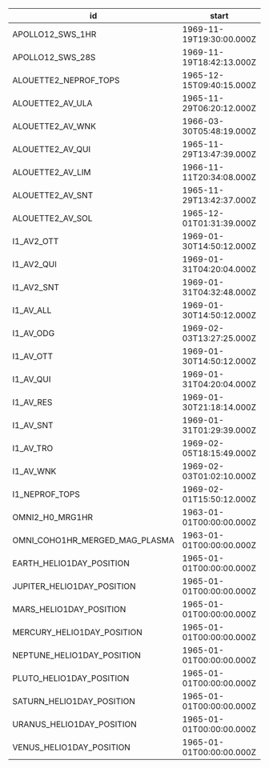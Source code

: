 |id|start|stop|
|---|---|---|
| APOLLO12_SWS_1HR | 1969-11-19T19:30:00.000Z | 1976-03-25T08:30:00.000Z |
| APOLLO12_SWS_28S | 1969-11-19T18:42:13.000Z | 1976-03-25T08:35:57.000Z |
| ALOUETTE2_NEPROF_TOPS | 1965-12-15T09:40:15.000Z | 1972-07-10T22:37:22.000Z |
| ALOUETTE2_AV_ULA | 1965-11-29T06:20:12.000Z | 1965-11-29T06:32:44.000Z |
| ALOUETTE2_AV_WNK | 1966-03-30T05:48:19.000Z | 1966-04-06T06:01:10.000Z |
| ALOUETTE2_AV_QUI | 1965-11-29T13:47:39.000Z | 1968-01-01T04:12:17.000Z |
| ALOUETTE2_AV_LIM | 1966-11-11T20:34:08.000Z | 1967-01-15T12:59:04.000Z |
| ALOUETTE2_AV_SNT | 1965-11-29T13:42:37.000Z | 1967-01-01T04:19:41.000Z |
| ALOUETTE2_AV_SOL | 1965-12-01T01:31:39.000Z | 1966-12-28T03:00:28.000Z |
| I1_AV2_OTT | 1969-01-30T14:50:12.000Z | 1983-12-17T13:08:05.000Z |
| I1_AV2_QUI | 1969-01-31T04:20:04.000Z | 1972-03-29T04:06:03.000Z |
| I1_AV2_SNT | 1969-01-31T04:32:48.000Z | 1969-12-27T03:20:57.000Z |
| I1_AV_ALL | 1969-01-30T14:50:12.000Z | 1983-12-30T15:19:33.000Z |
| I1_AV_ODG | 1969-02-03T13:27:25.000Z | 1976-06-28T17:19:36.000Z |
| I1_AV_OTT | 1969-01-30T14:50:12.000Z | 1983-12-17T13:08:05.000Z |
| I1_AV_QUI | 1969-01-31T04:20:04.000Z | 1978-06-22T04:44:35.000Z |
| I1_AV_RES | 1969-01-30T21:18:14.000Z | 1976-02-22T19:07:32.000Z |
| I1_AV_SNT | 1969-01-31T01:29:39.000Z | 1972-12-25T07:01:13.000Z |
| I1_AV_TRO | 1969-02-05T18:15:49.000Z | 1969-12-28T15:12:00.000Z |
| I1_AV_WNK | 1969-02-03T01:02:10.000Z | 1975-07-18T05:06:36.000Z |
| I1_NEPROF_TOPS | 1969-02-01T15:50:12.000Z | 1980-05-30T02:41:08.000Z |
| OMNI2_H0_MRG1HR | 1963-01-01T00:00:00.000Z | 2023-06-27T11:00:00.000Z |
| OMNI_COHO1HR_MERGED_MAG_PLASMA | 1963-01-01T00:00:00.000Z | 2023-06-21T01:00:00.000Z |
| EARTH_HELIO1DAY_POSITION | 1965-01-01T00:00:00.000Z | 2030-12-31T00:00:00.000Z |
| JUPITER_HELIO1DAY_POSITION | 1965-01-01T00:00:00.000Z | 2030-12-31T00:00:00.000Z |
| MARS_HELIO1DAY_POSITION | 1965-01-01T00:00:00.000Z | 2030-12-31T00:00:00.000Z |
| MERCURY_HELIO1DAY_POSITION | 1965-01-01T00:00:00.000Z | 2030-12-31T00:00:00.000Z |
| NEPTUNE_HELIO1DAY_POSITION | 1965-01-01T00:00:00.000Z | 2030-12-31T00:00:00.000Z |
| PLUTO_HELIO1DAY_POSITION | 1965-01-01T00:00:00.000Z | 2030-12-31T00:00:00.000Z |
| SATURN_HELIO1DAY_POSITION | 1965-01-01T00:00:00.000Z | 2030-12-31T00:00:00.000Z |
| URANUS_HELIO1DAY_POSITION | 1965-01-01T00:00:00.000Z | 2030-12-31T00:00:00.000Z |
| VENUS_HELIO1DAY_POSITION | 1965-01-01T00:00:00.000Z | 2030-12-31T00:00:00.000Z |
